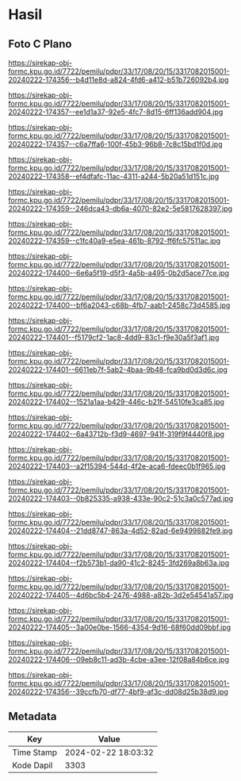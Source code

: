 # Hasil

## Foto C Plano

https://sirekap-obj-formc.kpu.go.id/7722/pemilu/pdpr/33/17/08/20/15/3317082015001-20240222-174356--b4d11e8d-a824-4fd6-a412-b51b726092b4.jpg

https://sirekap-obj-formc.kpu.go.id/7722/pemilu/pdpr/33/17/08/20/15/3317082015001-20240222-174357--ee1d1a37-92e5-4fc7-8d15-6ff136add904.jpg

https://sirekap-obj-formc.kpu.go.id/7722/pemilu/pdpr/33/17/08/20/15/3317082015001-20240222-174357--c6a7ffa6-100f-45b3-96b8-7c8c15bd1f0d.jpg

https://sirekap-obj-formc.kpu.go.id/7722/pemilu/pdpr/33/17/08/20/15/3317082015001-20240222-174358--ef4dfafc-11ac-4311-a244-5b20a51d151c.jpg

https://sirekap-obj-formc.kpu.go.id/7722/pemilu/pdpr/33/17/08/20/15/3317082015001-20240222-174359--246dca43-db6a-4070-82e2-5e5817628397.jpg

https://sirekap-obj-formc.kpu.go.id/7722/pemilu/pdpr/33/17/08/20/15/3317082015001-20240222-174359--c1fc40a9-e5ea-461b-8792-ff6fc57511ac.jpg

https://sirekap-obj-formc.kpu.go.id/7722/pemilu/pdpr/33/17/08/20/15/3317082015001-20240222-174400--6e6a5f19-d5f3-4a5b-a495-0b2d5ace77ce.jpg

https://sirekap-obj-formc.kpu.go.id/7722/pemilu/pdpr/33/17/08/20/15/3317082015001-20240222-174400--bf6a2043-c68b-4fb7-aab1-2458c73d4585.jpg

https://sirekap-obj-formc.kpu.go.id/7722/pemilu/pdpr/33/17/08/20/15/3317082015001-20240222-174401--f5179cf2-1ac8-4dd9-83c1-f9e30a5f3af1.jpg

https://sirekap-obj-formc.kpu.go.id/7722/pemilu/pdpr/33/17/08/20/15/3317082015001-20240222-174401--6611eb7f-5ab2-4baa-9b48-fca9bd0d3d6c.jpg

https://sirekap-obj-formc.kpu.go.id/7722/pemilu/pdpr/33/17/08/20/15/3317082015001-20240222-174402--1521a1aa-b429-446c-b21f-54510fe3ca85.jpg

https://sirekap-obj-formc.kpu.go.id/7722/pemilu/pdpr/33/17/08/20/15/3317082015001-20240222-174402--6a43712b-f3d9-4697-941f-319f9f4440f8.jpg

https://sirekap-obj-formc.kpu.go.id/7722/pemilu/pdpr/33/17/08/20/15/3317082015001-20240222-174403--a2f15394-544d-4f2e-aca6-fdeec0b1f965.jpg

https://sirekap-obj-formc.kpu.go.id/7722/pemilu/pdpr/33/17/08/20/15/3317082015001-20240222-174403--0b825335-a938-433e-90c2-51c3a0c577ad.jpg

https://sirekap-obj-formc.kpu.go.id/7722/pemilu/pdpr/33/17/08/20/15/3317082015001-20240222-174404--21dd8747-863a-4d52-82ad-6e9499882fe9.jpg

https://sirekap-obj-formc.kpu.go.id/7722/pemilu/pdpr/33/17/08/20/15/3317082015001-20240222-174404--f2b573b1-da90-41c2-8245-3fd269a8b63a.jpg

https://sirekap-obj-formc.kpu.go.id/7722/pemilu/pdpr/33/17/08/20/15/3317082015001-20240222-174405--4d6bc5b4-2476-4988-a82b-3d2e54541a57.jpg

https://sirekap-obj-formc.kpu.go.id/7722/pemilu/pdpr/33/17/08/20/15/3317082015001-20240222-174405--3a00e0be-1566-4354-9d16-68f60dd09bbf.jpg

https://sirekap-obj-formc.kpu.go.id/7722/pemilu/pdpr/33/17/08/20/15/3317082015001-20240222-174406--09eb8c11-ad3b-4cbe-a3ee-12f08a84b6ce.jpg

https://sirekap-obj-formc.kpu.go.id/7722/pemilu/pdpr/33/17/08/20/15/3317082015001-20240222-174356--39ccfb70-df77-4bf9-af3c-dd08d25b38d9.jpg


## Metadata

| Key        | Value               |
| ---------- | ------------------- |
| Time Stamp | 2024-02-22 18:03:32 |
| Kode Dapil | 3303                |



